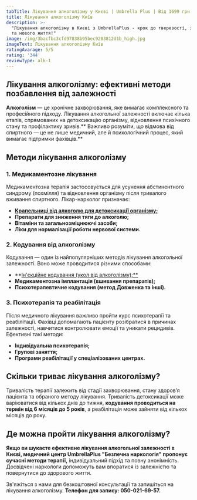 ```yaml
---
tabTitle: Лікування алкоголізму у Києві | Umbrella Plus | Від 1699 грн
title: Лікування алкоголізму Київ
description: >-
  "Лікування алкоголізму в Києві з UmbrellaPlus - крок до тверезості, здоров'я
  та нового життя!"
image: /img/3bacfbc3cfd97838b95bec9203812d1b_high.jpg
imageText: Лікування алкоголізму Київ
ratingAvarage: 5/5
rating: '344'
reviewType: alk-1
---
```


## Лікування алкоголізму: ефективні методи позбавлення від залежності

**Алкоголізм** — це хронічне захворювання, яке вимагає комплексного та професійного підходу. Лікування алкогольної залежності включає кілька етапів, спрямованих на детоксикацію організму, відновлення психічного стану та профілактику зривів.\*\* Важливо розуміти, що відмова від спиртного — це не лише медичний, але й психологічний процес, який вимагає підтримки фахівців.\*\*

## Методи лікування алкоголізму

### 1. Медикаментозне лікування

Медикаментозна терапія застосовується для усунення абстинентного синдрому (похмілля) та відновлення організму після тривалого вживання спиртного. Лікар-нарколог призначає:

* **[Крапельниці від  алкоголю для детоксикації організму;](https://umbrella-plus.com.ua/uk/kiev/kapelnica_ot_alkogola_kiev/)**
* **Препарати для зниження тяги до алкоголю;**
* **Вітаміни та загальнозміцнюючі засоби;**
* **Ліки для нормалізації роботи нервової системи.**

### 2. Кодування від алкоголізму

Кодування — один із найпопулярніших методів лікування алкогольної залежності. Воно може проводитися різними способами:

* \*\*[Ін'єкційне кодування (укол від алкоголізму);\*\*](https://umbrella-plus.com.ua/uk/kiev/kodirovka-ot-alkogolia-kiev-ua/)
* **Медикаментозна імплантація (вшивання препаратів);**
* **Психотерапевтичне кодування (метод Довженка та інші).**

### 3. Психотерапія та реабілітація

Після медичного лікування важливо пройти курс психотерапії та реабілітації. Фахівці допомагають пацієнту розібратися в причинах залежності, навчитися контролювати емоції та уникати рецидивів. Ефективні такі методи:

* **Індивідуальна психотерапія;**
* **Групові заняття;**
* **Програми реабілітації у спеціалізованих центрах.**

## Скільки триває лікування алкоголізму?

Тривалість терапії залежить від стадії захворювання, стану здоров’я пацієнта та обраного методу лікування. Тривалість детоксикації може варіюватися від кількох днів до тижня, **кодування проводиться на термін від 6 місяців до 5 років**, а реабілітація може зайняти від кількох місяців до року.

## Де можна пройти лікування алкоголізму?

**Якщо ви шукаєте ефективне лікування алкогольної залежності в Києві, медичний центр UmbrellaPlus "Безпечна наркологія" пропонує сучасні методи терапії,** індивідуальний підхід та повну анонімність. Досвідчені наркологи допоможуть вам впоратися із залежністю та повернутися до здорового життя.

Зв'яжіться з нами для безкоштовної консультації та запишіться на лікування алкоголізму. **Телефон для запису: 050-021-69-57.**
